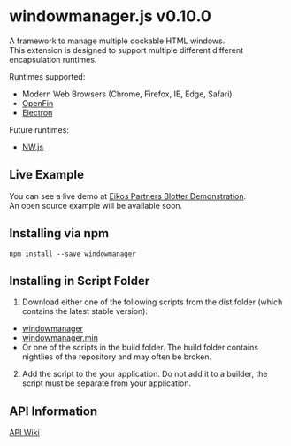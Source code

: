 # windowmanager.js v0.10.0
A framework to manage multiple dockable HTML windows.<br>
This extension is designed to support multiple different different encapsulation runtimes.


Runtimes supported:
* Modern Web Browsers (Chrome, Firefox, IE, Edge, Safari)
* [OpenFin](https://openfin.co/)
* [Electron](http://electron.atom.io/)

Future runtimes:
* [NW.js](http://nwjs.io/)

## Live Example
You can see a live demo at [Eikos Partners Blotter Demonstration](http://blotter.eikospartners.com/install).<br>
An open source example will be available soon.

## Installing via npm
`npm install --save windowmanager`

## Installing in Script Folder
1. Download either one of the following scripts from the dist folder (which contains the latest stable version):
  * [windowmanager](https://raw.githubusercontent.com/EikosPartners/windowmanagerjs/master/dist/windowmanager.js)
  * [windowmanager.min](https://raw.githubusercontent.com/EikosPartners/windowmanagerjs/master/dist/windowmanager.min.js)
  * Or one of the scripts in the build folder. The build folder contains nightlies of the repository and may often be broken.
2. Add the script to the your application. Do not add it to a builder, the script must be separate from your application.

## API Information
[API Wiki](https://eikospartners.github.io/windowmanagerjs/)